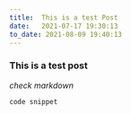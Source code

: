 ```yaml
---
title:  This is a test Post
date:   2021-07-17 19:30:13
to_date: 2021-08-09 19:40:13
---
```


### This is a test post

*check markdown*

    code snippet
